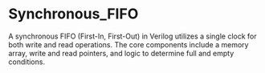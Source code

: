 # Synchronous_FIFO
A synchronous FIFO (First-In, First-Out) in Verilog utilizes a single clock for both write and read operations. The core components include a memory array, write and read pointers, and logic to determine full and empty conditions.
